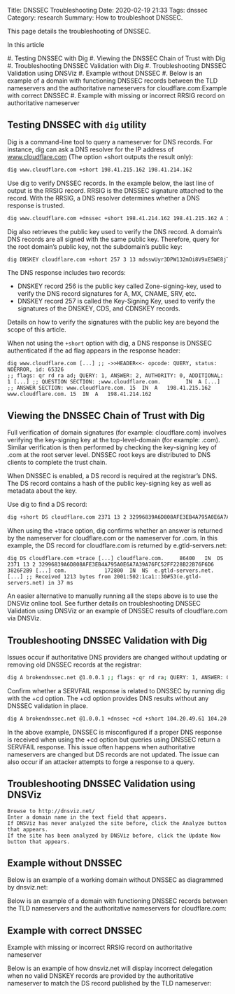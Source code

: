 Title: DNSSEC Troubleshooting
Date: 2020-02-19 21:33
Tags: dnssec
Category: research
Summary: How to troubleshoot DNSSEC.

This page details the troubleshooting of DNSSEC.

In this article

#. Testing DNSSEC with Dig
#. Viewing the DNSSEC Chain of Trust with Dig
#. Troubleshooting DNSSEC Validation with Dig
#. Troubleshooting DNSSEC Validation using DNSViz
#. Example without DNSSEC
#.   Below is an example of a domain with functioning DNSSEC records between the TLD nameservers and the authoritative nameservers for cloudflare.com:Example with correct DNSSEC
#. Example with missing or incorrect RRSIG record on authoritative nameserver

Testing DNSSEC with <code>dig</code> utility
--------------------------------------------

Dig is a command-line tool to query a nameserver for DNS records. For instance, dig can ask a DNS resolver for the IP address of www.cloudflare.com (The option +short outputs the result only):

```bash
dig www.cloudflare.com +short 198.41.215.162 198.41.214.162
```

Use dig to verify DNSSEC records.  In the example below, the last line of output is the RRSIG record.  RRSIG is the DNSSEC signature attached to the record. With the RRSIG, a DNS resolver determines whether a DNS response is trusted.

```bash
dig www.cloudflare.com +dnssec +short 198.41.214.162 198.41.215.162 A 13 3 300 20180927180434 20180925160434 35273 cloudflare.com. DYYZ/bhHSAIlpvu/HEUsxlzkC9NsswbCQ7dcfcuiNBrbhYV7k3AI8t46 QMnOlfhwT6jqsfN7ePV6Fwpym3B0pg==
```

Dig also retrieves the public key used to verify the DNS record.  A domain’s DNS records are all signed with the same public key.  Therefore, query for the root domain’s public key, not the subdomain’s public key:

```bash
dig DNSKEY cloudflare.com +short 257 3 13 mdsswUyr3DPW132mOi8V9xESWE8jTo0dxCjjnopKl+GqJxpVXckHAeF+ KkxLbxILfDLUT0rAK9iUzy1L53eKGQ== 256 3 13 koPbw9wmYZ7ggcjnQ6ayHyhHaDNMYELKTqT+qRGrZpWSccr/lBcrm10Z 1PuQHB3Azhii+sb0PYFkH1ruxLhe5g==
```

The DNS response includes two records:

* DNSKEY record 256 is the public key called Zone-signing-key, used to verify the DNS record signatures for A, MX, CNAME, SRV, etc.
* DNSKEY record 257 is called the Key-Signing Key, used to verify the signatures of the DNSKEY, CDS, and CDNSKEY records.

Details on how to verify the signatures with the public key are beyond the scope of this article.

When not using the <code>+short</code> option with dig, a DNS response is DNSSEC authenticated if the ad flag appears in the response header:

```
dig www.cloudflare.com [...] ;; ->>HEADER<<- opcode: QUERY, status: NOERROR, id: 65326
;; flags: qr rd ra ad; QUERY: 1, ANSWER: 2, AUTHORITY: 0, ADDITIONAL: 1 [...] ;; QUESTION SECTION: ;www.cloudflare.com.        IN  A [...] ;; ANSWER SECTION: www.cloudflare.com. 15  IN  A   198.41.215.162 www.cloudflare.com. 15  IN  A   198.41.214.162
```

Viewing the DNSSEC Chain of Trust with Dig
------------------------------------------

Full verification of domain signatures (for example: cloudflare.com) involves verifying the key-signing key at the top-level-domain (for example: .com).  Similar verification is then performed by checking the key-signing key of .com at the root server level. DNSSEC root keys are distributed to DNS clients to complete the trust chain.

When DNSSEC is enabled, a DS record is required at the registrar’s DNS. The DS record contains a hash of the public key-signing key as well as metadata about the key.

Use dig to find a DS record:

```bash
dig +short DS cloudflare.com 2371 13 2 32996839A6D808AFE3EB4A795A0E6A7A39A76FC52FF228B22B76F6D6 3826F2B9
```

When using the +trace option, dig confirms whether an answer is returned by the nameserver for cloudflare.com or the nameserver for .com.  In this example, the DS record for cloudflare.com is returned by e.gtld-servers.net:

```
dig DS cloudflare.com +trace [...] cloudflare.com.     86400   IN  DS  2371 13 2 32996839A6D808AFE3EB4A795A0E6A7A39A76FC52FF228B22B76F6D6 3826F2B9 [...] com.            172800  IN  NS  e.gtld-servers.net. [...] ;; Received 1213 bytes from 2001:502:1ca1::30#53(e.gtld-servers.net) in 37 ms
```

An easier alternative to manually running all the steps above is to use the DNSViz online tool. See further details on troubleshooting DNSSEC Validation using DNSViz or an example of DNSSEC results of cloudflare.com via DNSViz.

Troubleshooting DNSSEC Validation with Dig
------------------------------------------

Issues occur if authoritative DNS providers are changed without updating or removing old DNSSEC records at the registrar:

```bash
dig A brokendnssec.net @1.0.0.1 ;; flags: qr rd ra; QUERY: 1, ANSWER: 0, AUTHORITY: 0, ADDITIONAL: 0 ;; ->>HEADER<<- opcode: QUERY, status: SERVFAIL, id: 10663
```

Confirm whether a SERVFAIL response is related to DNSSEC by running dig with the +cd option. The +cd option provides DNS results without any DNSSEC validation in place.

```bash
dig A brokendnssec.net @1.0.0.1 +dnssec +cd +short 104.20.49.61 104.20.48.61
```

In the above example, DNSSEC is misconfigured if a proper DNS response is received when using the +cd option but queries using DNSSEC return a SERVFAIL response. This issue often happens when authoritative nameservers are changed but DS records are not updated.  The issue can also occur if an attacker attempts to forge a response to a query.

Troubleshooting DNSSEC Validation using DNSViz
----------------------------------------------

    Browse to http://dnsviz.net/
    Enter a domain name in the text field that appears.
    If DNSViz has never analyzed the site before, click the Analyze button that appears.
    If the site has been analyzed by DNSViz before, click the Update Now button that appears.

Example without DNSSEC
----------------------

Below is an example of a working domain without DNSSEC as diagrammed by dnsviz.net:


Below is an example of a domain with functioning DNSSEC records between the TLD nameservers and the authoritative nameservers for cloudflare.com:

Example with correct DNSSEC
---------------------------

Example with missing or incorrect RRSIG record on authoritative nameserver

Below is an example of how dnsviz.net will display incorrect delegation when no valid DNSKEY records are provided by the authoritative nameserver to match the DS record published by the TLD nameserver:


<!-- https://www.mondoze.com/guide/kb/troubleshooting-dnssec/ -->
